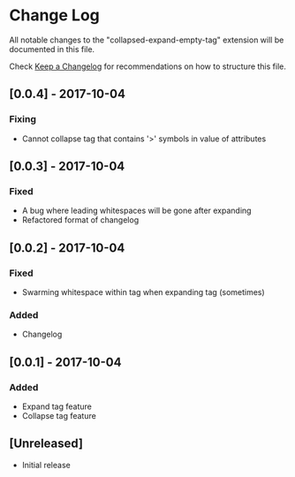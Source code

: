# Change Log
All notable changes to the "collapsed-expand-empty-tag" extension will be documented in this file.

Check [Keep a Changelog](http://keepachangelog.com/) for recommendations on how to structure this file.
## [0.0.4] - 2017-10-04 
### Fixing 
- Cannot collapse tag that contains '>' symbols in value of attributes

## [0.0.3] - 2017-10-04 
### Fixed
- A bug where leading whitespaces will be gone after expanding
- Refactored format of changelog

## [0.0.2] - 2017-10-04
### Fixed
- Swarming whitespace within tag when expanding tag (sometimes)
### Added
- Changelog

## [0.0.1] - 2017-10-04
### Added 
- Expand tag feature
- Collapse tag feature

## [Unreleased]
- Initial release

